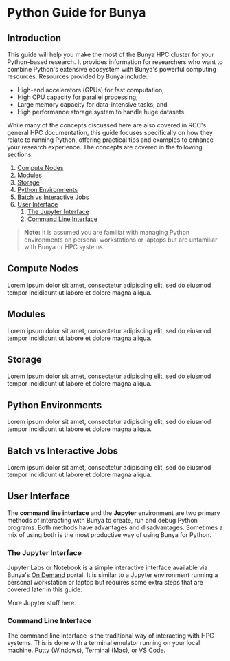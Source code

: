# Python Guide for Bunya

## Introduction
This guide will help you make the most of the Bunya HPC cluster for your Python-based research.
It provides information for researchers who want to combine Python's extensive ecosystem with Bunya's powerful computing resources.
Resources provided by Bunya include:

- High-end accelerators (GPUs) for fast computation;
- High CPU capacity for parallel processing;
- Large memory capacity for data-intensive tasks; and
- High performance storage system to handle huge datasets.

While many of the concepts discussed here are also covered in RCC's general HPC documentation,
this guide focuses specifically on how they relate to running Python,
offering practical tips and examples to enhance your research experience.
The concepts are covered in the following sections:
1. [Compute Nodes](#compute-nodes)
2. [Modules](#modules)
3. [Storage](#storage)
4. [Python Environments](#python-environments)
5. [Batch vs Interactive Jobs](#batch-vs-interactive-jobs)
6. [User Interface](#user-interface)
   1. [The Jupyter Interface](#the-jupyter-interface)
   2. [Command Line Interface](#command-line-interface)

> **Note:** It is assumed you are familiar with managing Python environments on personal workstations or laptops but are unfamiliar with Bunya or HPC systems.

## Compute Nodes
Lorem ipsum dolor sit amet, consectetur adipiscing elit, sed do eiusmod tempor incididunt ut labore et dolore magna aliqua.

## Modules
Lorem ipsum dolor sit amet, consectetur adipiscing elit, sed do eiusmod tempor incididunt ut labore et dolore magna aliqua.

## Storage
Lorem ipsum dolor sit amet, consectetur adipiscing elit, sed do eiusmod tempor incididunt ut labore et dolore magna aliqua.

## Python Environments
Lorem ipsum dolor sit amet, consectetur adipiscing elit, sed do eiusmod tempor incididunt ut labore et dolore magna aliqua.

## Batch vs Interactive Jobs
Lorem ipsum dolor sit amet, consectetur adipiscing elit, sed do eiusmod tempor incididunt ut labore et dolore magna aliqua.

## User Interface
The **command line interface** and the **Jupyter** environment are two primary methods of interacting with Bunya to create, run and debug Python programs.
Both methods have advantages and disadvantages. Sometimes a mix of using both is the most productive way of using Bunya for Python.

### The Jupyter Interface
Jupyter Labs or Notebook is a simple interactive interface available via Bunya's [On Demand](OnDemand-Guide.md) portal. It is similar to a Jupyter environment running a personal workstation or laptop but requires some extra steps that are covered later in this guide.

More Jupyter stuff here.

### Command Line Interface
The command line interface is the traditional way of interacting with HPC systems.
This is done with a terminal emulator running on your local machine.
Putty (Windows), Terminal (Mac), or VS Code.
